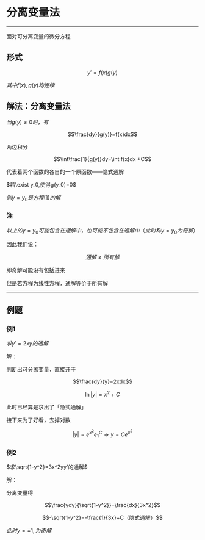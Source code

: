 # 分离变量法

---

面对可分离变量的微分方程

## 形式

$$y'=f(x)g(y)\tag{1}$$

$其中f(x), g(y)均连续$

## 解法：分离变量法

$当g(y)\ne 0时，有$

$$\frac{dy}{g(y)}=f(x)dx$$

两边积分

$$\int\frac{1}{g(y)}dy=\int f(x)dx +C$$

代表着两个函数的各自的一个原函数——隐式通解

$若\exist y_0,使得g(y_0)=0$

$则y=y_0是方程(1)的解$

### 注

$以上的y=y_0可能包含在通解中，也可能不包含在通解中（此时称y=y_0为奇解）$

因此我们说：

$$通解\ne 所有解$$

即奇解可能没有包括进来

但是若方程为线性方程，通解等价于所有解

---

## 例题

### 例1

$求 y'=2xy 的通解$

解：

判断出可分离变量，直接开干

$$\frac{dy}{y}=2xdx$$

$$\ln|y|=x^2+C$$

此时已经算是求出了「隐式通解」

接下来为了好看，去掉对数

$$|y|=e^{x^2}e^C_1\Rightarrow y=Ce^{x^2}$$

### 例2

$求\sqrt{1-y^2}=3x^2yy'的通解$

解：

分离变量得

$$\frac{ydy}{\sqrt{1-y^2}}=\frac{dx}{3x^2}$$

$$-\sqrt{1-y^2}=-\frac{1}{3x}+C（隐式通解）$$

$此时y=\pm 1,为奇解$